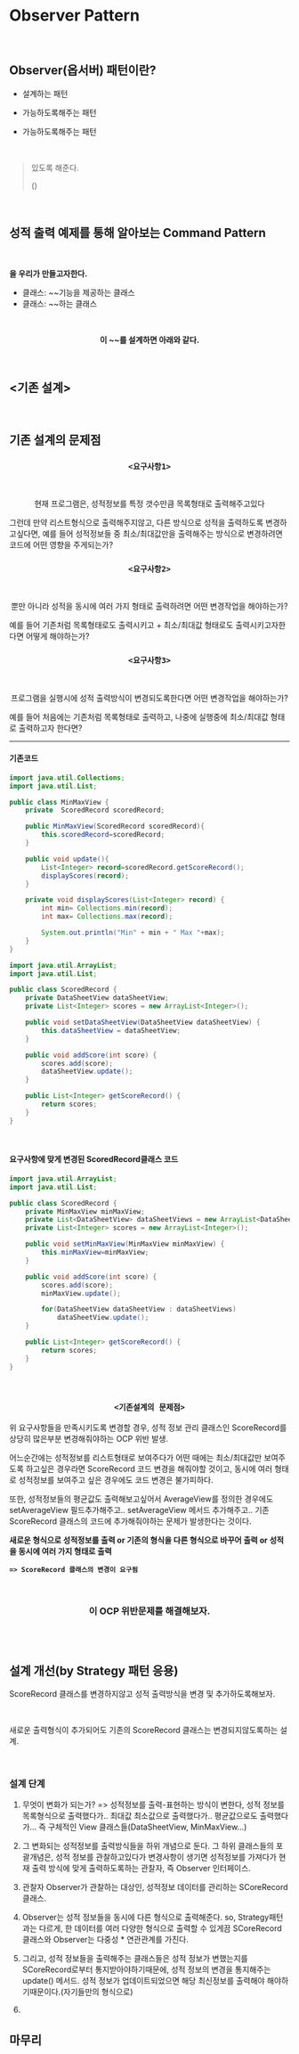 

#   Observer Pattern

<br>

## Observer(옵서버) 패턴이란?

+ 설계하는 패턴  

+ 가능하도록해주는 패턴   

+ 가능하도록해주는 패턴   

<br>

>

>있도록 해준다.
>
>()
>
>

<br>

## 성적 출력 예제를 통해 알아보는 Command Pattern      

<br>

**을 우리가 만들고자한다.**  


-    클래스: ~~기능을 제공하는 클래스 
-  클래스: ~~하는 클래스

<br>

**<div align="center">이 ~~를 설계하면 아래와 같다.</div>**

<br>

## <기존 설계> 



<br>

## 기존 설계의 문제점  
### <p align="center">`<요구사항1>`</p> 


<br>

<p align="center">현재 프로그램은, 성적정보를 특정 갯수만큼 목록형태로 출력해주고있다</p> 
그런데 만약 리스트형식으로 출력해주지않고, 다른 방식으로 성적을 출력하도록 변경하고싶다면,   
예를 들어 성적정보들 중 최소/최대값만을 출력해주는 방식으로 변경하려면 코드에 어떤 영향을 주게되는가?

<br>

### <p align="center">`<요구사항2>`</p> 

<br>

<p align="center">뿐만 아니라 성적을 동시에 여러 가지 형태로 출력하려면 어떤 변경작업을 해야하는가?</p> 
예를 들어 기존처럼 목록형태로도 출력시키고 + 최소/최대값 형태로도 출력시키고자한다면 어떻게 해야하는가?

### <p align="center">`<요구사항3>`</p> 

<br>

<p align="center">프로그램을 실행시에 성적 출력방식이 변경되도록한다면 어떤 변경작업을 해야하는가?</p> 
예를 들어 처음에는 기존처럼 목록형태로 출력하고, 나중에 실행중에 최소/최대값 형태로 출력하고자 한다면?


<hr>

#### 기존코드
```java
import java.util.Collections;
import java.util.List;

public class MinMaxView {
    private  ScoredRecord scoredRecord;

    public MinMaxView(ScoredRecord scoredRecord){
        this.scoredRecord=scoredRecord;
    }

    public void update(){
        List<Integer> record=scoredRecord.getScoreRecord();
        displayScores(record);
    }

    private void displayScores(List<Integer> record) {
        int min= Collections.min(record);
        int max= Collections.max(record);

        System.out.println("Min" + min + " Max "+max);
    }
}
```
```java
import java.util.ArrayList;
import java.util.List;

public class ScoredRecord {
    private DataSheetView dataSheetView;
    private List<Integer> scores = new ArrayList<Integer>();

    public void setDataSheetView(DataSheetView dataSheetView) {
        this.dataSheetView = dataSheetView;
    }

    public void addScore(int score) {
        scores.add(score);
        dataSheetView.update();
    }

    public List<Integer> getScoreRecord() {
        return scores;
    }
}
```

<br>

#### 요구사항에 맞게 변경된 ScoredRecord클래스 코드

```java
import java.util.ArrayList;
import java.util.List;

public class ScoredRecord {
    private MinMaxView minMaxView;
    private List<DataSheetView> dataSheetViews = new ArrayList<DataSheetView>();
    private List<Integer> scores = new ArrayList<Integer>();

    public void setMinMaxView(MinMaxView minMaxView) {
        this.minMaxView=minMaxView;
    }

    public void addScore(int score) {
        scores.add(score);
        minMaxView.update();

        for(DataSheetView dataSheetView : dataSheetViews)
            dataSheetView.update();
    }

    public List<Integer> getScoreRecord() {
        return scores;
    }
}

```

<br>

### <p align="center">`<기존설계의 문제점>`</p> 

위 요구사항들을 만족시키도록 변경할 경우, 성적 정보 관리 클래스인 ScoreRecord를 상당히 많은부분 변경해줘야하는 OCP 위반 발생.

어느순간에는 성적정보를 리스트형태로 보여주다가 어떤 때에는 최소/최대값만 보여주도록 하고싶은 경우라면 ScoreRecord 코드 변경을 해줘야할 것이고, 동시에 여러 형태로 성적정보를 보여주고 싶은 경우에도 코드 변경은 불가피하다.  

또한, 성적정보들의 평균값도 출력해보고싶어서 AverageView를 정의한 경우에도 setAverageView 필드추가해주고.. setAverageView 메서드 추가해주고.. 기존 ScoreRecord 클래스의 코드에 추가해줘야하는 문제가 발생한다는 것이다.

**새로운 형식으로 성적정보를 출력 or 기존의 형식을 다른 형식으로 바꾸어 출력 or 성적을 동시에 여러 가지 형태로 출력**  

**`=> ScoreRecord 클래스의 변경이 요구됨`**

<br>

### <div align="center">이 OCP 위반문제를 해결해보자.</div>

<br><br>

## 설계 개선(by Strategy 패턴 응용)

ScoreRecord 클래스를 변경하지않고 성적 출력방식을 변경 및 추가하도록해보자.

<br>

새로운 출력형식이 추가되어도 기존의 ScoreRecord 클래스는 변경되지않도록하는 설계.

<br>

### 설계 단계

1. 무엇이 변화가 되는가? => 성적정보를 출력-표현하는 방식이 변한다, 성적 정보를 목록형식으로 출력했다가.. 최대값 최소값으로 출력했다가.. 평균값으로도 출력했다가... 즉 구체적인 View 클래스들(DataSheetView, MinMaxView...)

2. 그 변화되는 성적정보를 출력방식들을 하위 개념으로 둔다. 그 하위 클래스들의 포괄개념은, 성적 정보를 관찰하고있다가 변경사항이 생기면 성적정보를 가져다가 현재 출력 방식에 맞게 출력하도록하는 관찰자, 즉 Observer 인터페이스.

3. 관찰자 Observer가 관찰하는 대상인, 성적정보 데이터를 관리하는 SCoreRecord 클래스.

4. Observer는 성적 정보들을 동시에 다른 형식으로 출력해준다.
so, Strategy패턴과는 다르게, 한 데이터를 여러 다양한 형식으로 출력할 수 있게끔 SCoreRecord 클래스와 Observer는 다중성 * 연관관계를 가진다.   

5. 그리고, 성적 정보들을 출력해주는 클래스들은 성적 정보가 변했는지를 SCoreRecord로부터 통지받아야하기때문에, 성적 정보의 변경을 통지해주는 update() 메서드. 성적 정보가 업데이트되었으면 해당 최신정보를 출력해야 해야하기때문이다.(자기들만의 형식으로)

6. 
 

 

## 마무리

<br><br>

